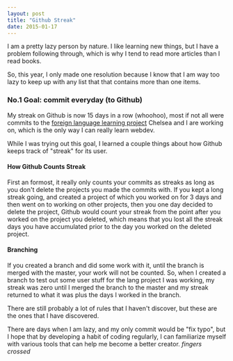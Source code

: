 ```yaml
---
layout: post
title: "Github Streak"
date: 2015-01-17
---
```


I am a pretty lazy person by nature. I like learning new things, but I have a problem following through, which is why I tend to read more articles than I read books.

So, this year, I only made one resolution because I know that I am way too lazy to keep up with any list that that contains more than one items.

### No.1 Goal: commit everyday (to Github)

My streak on Github is now 15 days in a row (whoohoo), most if not all were commits to the [foreign language learning project](https://github.com/Julie-Chelsea) Chelsea and I are working on, which is the only way I can really learn webdev.

While I was trying out this goal, I learned a couple things about how Github keeps track of "streak" for its user.

#### How Github Counts Streak
First an formost, it really only counts your commits as streaks as long as you don't delete the projects you made the commits with. If you kept a long streak going, and created a project of which you worked on for 3 days and then went on to working on other projects, then you one day decided to delete the project, Github would count your streak from the point after you worked on the project you deleted, which means that you lost all the streak days you have accumulated prior to the day you worked on the deleted project.

#### Branching
If you created a branch and did some work with it, until the branch is merged with the master, your work will not be counted. So, when I created a branch to test out some user stuff for the lang project I was working, my streak was zero until I merged the branch to the master and my streak returned to what it was plus the days I worked in the branch.

There are still probably a lot of rules that I haven't discover, but these are the ones that I have discovered.

There are days when I am lazy, and my only commit would be "fix typo", but I hope that by developing a habit of coding regularly, I can familiarize myself with various tools that can help me become a better creator. *fingers crossed*
